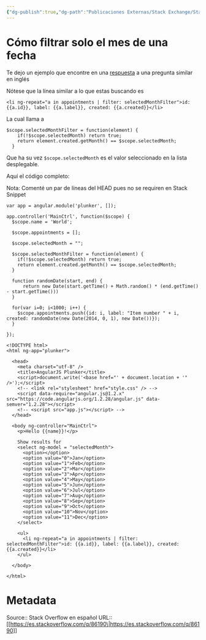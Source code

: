 ```yaml
---
{"dg-publish":true,"dg-path":"Publicaciones Externas/Stack Exchange/Stack Overflow en español/es.stackoverflow.com-86190.md","permalink":"/publicaciones-externas/stack-exchange/stack-overflow-en-espanol/es-stackoverflow-com-86190/","title":"Cómo filtrar solo el mes de una fecha","hide":true,"noteIcon":"\"0\"","created":"2024-04-03T12:49:10.505-06:00","updated":"2024-04-05T16:43:51.806-06:00"}
---
```


# Cómo filtrar solo el mes de una fecha

Te dejo un ejemplo que encontre en una [respuesta](https://stackoverflow.com/a/29242080/1595451) a una pregunta similar en inglés

Nótese que la línea similar a lo que estas buscando es

    <li ng-repeat="a in appointments | filter: selectedMonthFilter">id: {{a.id}}, label: {{a.label}}, created: {{a.created}}</li>

La cual llama a 

    $scope.selectedMonthFilter = function(element) {
        if(!$scope.selectedMonth) return true;
        return element.created.getMonth() == $scope.selectedMonth;
      }

Que ha su vez `$scope.selectedMonth` es el valor seleccionado en la lista desplegable.

Aquí el código completo:

Nota: Comenté un par de líneas del HEAD pues no se requiren en Stack Snippet

<!-- begin snippet: js hide: false console: true babel: false -->

<!-- language: lang-js -->

    var app = angular.module('plunker', []);

    app.controller('MainCtrl', function($scope) {
      $scope.name = 'World';
      
      $scope.appointments = [];
      
      $scope.selectedMonth = "";
      
      $scope.selectedMonthFilter = function(element) {
        if(!$scope.selectedMonth) return true;
        return element.created.getMonth() == $scope.selectedMonth;
      }
      
      function randomDate(start, end) {
          return new Date(start.getTime() + Math.random() * (end.getTime() - start.getTime()))
      }  
      
      for(var i=0; i<1000; i++) {
        $scope.appointments.push({id: i, label: "Item number " + i, created: randomDate(new Date(2014, 0, 1), new Date())});
      }
      
    });

<!-- language: lang-html -->

    <!DOCTYPE html>
    <html ng-app="plunker">

      <head>
        <meta charset="utf-8" />
        <title>AngularJS Plunker</title>
        <script>document.write('<base href="' + document.location + '" />');</script>
        <!-- <link rel="stylesheet" href="style.css" /> -->
        <script data-require="angular.js@1.2.x" src="https://code.angularjs.org/1.2.28/angular.js" data-semver="1.2.28"></script>
        <!-- <script src="app.js"></script> -->
      </head>

      <body ng-controller="MainCtrl">
        <p>Hello {{name}}!</p>

        Show results for 
        <select ng-model = "selectedMonth">
          <option></option>
          <option value="0">Jan</option>  
          <option value="1">Feb</option>  
          <option value="2">Mar</option>  
          <option value="3">Apr</option>  
          <option value="4">May</option>  
          <option value="5">Jun</option>  
          <option value="6">Jul</option>  
          <option value="7">Aug</option>  
          <option value="8">Sep</option>  
          <option value="9">Oct</option>  
          <option value="10">Nov</option>  
          <option value="11">Dec</option>  
        </select>

        <ul>
          <li ng-repeat="a in appointments | filter: selectedMonthFilter">id: {{a.id}}, label: {{a.label}}, created: {{a.created}}</li>
        </ul>

      </body>

    </html>

<!-- end snippet -->




# Metadata
Source:: Stack Overflow en español
URL:: [[https://es.stackoverflow.com/q/86190\|https://es.stackoverflow.com/q/86190]]

